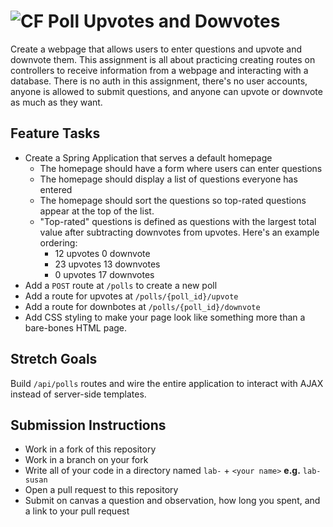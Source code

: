 # ![CF](http://i.imgur.com/7v5ASc8.png) Poll Upvotes and Dowvotes 

Create a webpage that allows users to enter questions and upvote and downvote
them. This assignment is all about practicing creating routes on controllers to 
receive information from a webpage and interacting with a database. There is no
auth in this assignment, there's no user accounts, anyone is allowed to submit
questions, and anyone can upvote or downvote as much as they want.

## Feature Tasks
* Create a Spring Application that serves a default homepage
  * The homepage should have a form where users can enter questions
  * The homepage should display a list of questions everyone has entered
  * The homepage should sort the questions so top-rated questions appear
    at the top of the list.
  * "Top-rated" questions is defined as questions with the largest total value
    after subtracting downvotes from upvotes. Here's an example ordering:
      * 12 upvotes 0 downvote
      * 23 upvotes 13 downvotes
      * 0 upvotes 17 downvotes
* Add a `POST` route at `/polls` to create a new poll
* Add a route for upvotes at `/polls/{poll_id}/upvote`
* Add a route for downbotes at `/polls/{poll_id}/downvote`
* Add CSS styling to make your page look like something more than a bare-bones
  HTML page.

## Stretch Goals
Build `/api/polls` routes and wire the entire application to interact with AJAX
instead of server-side templates.

## Submission Instructions
* Work in a fork of this repository
* Work in a branch on your fork
* Write all of your code in a directory named `lab-` + `<your name>` **e.g.** `lab-susan`
* Open a pull request to this repository
* Submit on canvas a question and observation, how long you spent, and a link to
  your pull request
